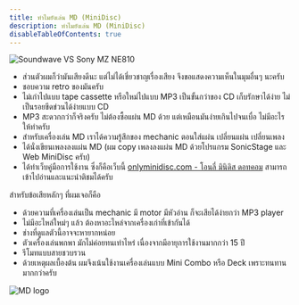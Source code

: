```yaml
---
title: ทำไมยังเล่น MD (MiniDisc)
description: ทำไมยังเล่น MD (MiniDisc)
disableTableOfContents: true
---
```


![Soundwave VS Sony MZ NE810](/images/soundwave-vs-ne810.png)

- ส่วนตัวผมก็ว่ามันเสียงดีนะ แต่ไม่ได้เชี่ยวชาญเรื่องเสียง จึงขอแสดงความเห็นในมุมอื่นๆ นะครับ
- ชอบความ retro ของมันครับ
- ไม่เก่าไปแบบ tape cassette หรือใหม่ไปแบบ MP3 เป็นขั้นกว่าของ CD เก็บรักษาได้ง่าย ไม่เป็นรอยขีดข่วนได้ง่ายแบบ CD
- MP3 สะดวกกว่าก็จริงครับ ไม่ต้องซื้อแผ่น MD ด้วย แต่เหมือนมันง่ายเกินไปจนเบื่อ ไม่มีอะไรให้ทำครับ
- สำหรับเครื่องเล่น MD เราได้ความรู้สึกของ mechanic ตอนใส่แผ่น เปลี่ยนแผ่น เปลี่ยนเพลง
- ได้นั่งเขียนเพลงลงแผ่น MD (ผม copy เพลงลงแผ่น MD ด้วยโปรแกรม SonicStage และ Web MiniDisc ครับ)
- ได้ทำเว็บคู่มือการใช้งาน ซึ่งก็คือเว็บนี้ [onlyminidisc.com - โอนลี่ มินิดิส ดอทคอม](https://onlyminidisc.com) สามารถเข้าไปอ่านและแนะนำติชมได้ครับ

สำหรับข้อเสียหลักๆ ที่ผมเจอก็คือ
- ด้วยความที่เครื่องเล่นเป็น mechanic มี motor มีหัวอ่าน ก็จะเสียได้ง่ายกว่า MP3 player
- ไม่มีอะไหล่ใหม่ๆ แล้ว ต้องหาอะไหล่จากเครื่องเก่าที่เข้ากันได้
- ช่างที่ดูแลตัวนี้อาจจะหายากหน่อย
- ตัวเครื่องเล่นพกพา มักไม่ค่อยทนเท่าไหร่ เนื่องจากมีอายุการใช้งานมากกว่า 15 ปี
- รีโมทแบบสายชวบรวน
- ด้วยเหตุผลเบื้องต้น ผมจึงเน้นใช้งานเครื่องเล่นแบบ Mini Combo หรือ Deck เพราะทนทานมากกว่าครับ

![MD logo](/images/md-logo-transparent-medium.png)
